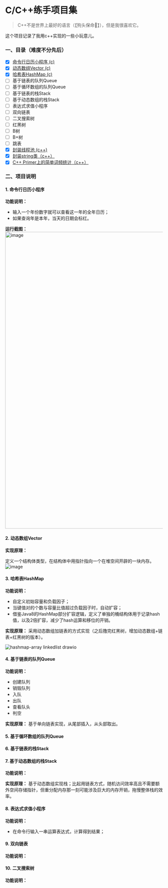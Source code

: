 # C/C++练手项目集
> C++不是世界上最好的语言（【狗头保命🐶】），但是我很喜欢它。

这个项目记录了我用c++实现的一些小玩意儿。

### 一、目录（难度不分先后）
- [x] [命令行日历小程序 (c)](https://github.com/chuzilaolin/FunBOX/tree/main/Commandlinecalendar)
- [x] [动态数组Vector (c)](https://github.com/chuzilaolin/FunBOX/tree/main/Vector)
- [x] [哈希表HashMap (c)](https://github.com/chuzilaolin/FunBOX/tree/main/HashMap)
- [ ] 基于链表的队列Queue
- [ ] 基于循环数组的队列Queue
- [ ] 基于链表的栈Stack
- [ ] 基于动态数组的栈Stack
- [ ] 表达式求值小程序
- [ ] 双向链表
- [ ] 二叉搜索树
- [ ] 红黑树
- [ ] B树
- [ ] B+树
- [ ] 跳表
- [x] [封装线程池 (c++)](https://github.com/chuzilaolin/FreeTime/tree/main/cpp/ThreadPool)
- [x] [封装string类（c++）](https://blog.csdn.net/weixin_44398687/article/details/136725095)
- [x] [C++ Primer上的简单词频统计（c++）](https://blog.csdn.net/weixin_44398687/article/details/136793289)  

### 二、项目说明

#### 1. 命令行日历小程序

**功能说明：** 

- 输入一个年份数字就可以查看这一年的全年日历；
- 如果查询年是本年，当天的日期会标红。

**运行截图：**
<img width="948" alt="image" src="https://github.com/chuzilaolin/FunBOX/assets/82101835/a2e6c90b-00a6-4320-aa21-4d7db6d3c25f">

#### 2. 动态数组Vector
**实现原理：**

定义一个结构体类型，在结构体中用指针指向一个在堆空间开辟的一块内存。
![image](https://github.com/chuzilaolin/FunBOX/assets/82101835/dc5e3430-5805-4d09-920f-c9a7ca6733fd)

#### 3. 哈希表HashMap
**功能说明：**
- 自定义初始容量和负载因子；
- 当键值对的个数与容量比值超过负载因子时，自动扩容；
- 借鉴Java8的HashMap部分扩容逻辑，定义了单独的桶结构体用于记录hash值，以及2倍扩容，减少了hash运算和移位的开销。

**实现原理：**
采用动态数组加链表的方式实现（之后撸完红黑树，增加动态数组+链表+红黑树的版本）。

![hashmap-array linkedlist drawio](https://github.com/chuzilaolin/FunBOX/assets/82101835/14fa9df7-9469-497b-8859-c73a6e8de5d8)

#### 4. 基于链表的队列Queue
**功能说明：**
- 创建队列
- 销毁队列
- 入队
- 出队
- 查看队头 
- 判空

**实现原理：**
基于单向链表实现，从尾部插入，从头部取出。

#### 5. 基于循环数组的队列Queue



#### 6. 基于链表的栈Stack



#### 7. 基于动态数组的栈Stack

**功能说明：**

**实现原理：**
基于动态数组实现栈；比起用链表方式，随机访问效率高且不需要额外空间存储指针，但重分配内存那一刻可能涉及巨大的内存开销，拖慢整体栈的效率。

#### 8. 表达式求值小程序
**功能说明：**

- 在命令行输入一串运算表达式，计算得到结果；

#### 9. 双向链表

**功能说明：**


#### 10. 二叉搜索树

**功能说明：**
